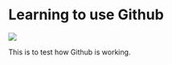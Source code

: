 # Learning to use Github
<img src="https://publicdomainvectors.org/photos/work-in-progress-woman_at_work-o-f-daisy.png">

This is to test how Github is working.
